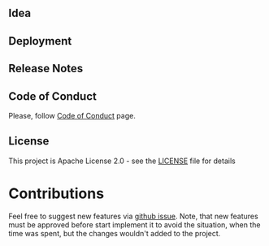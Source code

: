 ## Idea

## Deployment

## Release Notes

## Code of Conduct
Please, follow [Code of Conduct](CODE_OF_CONDUCT.md) page.

## License
This project is Apache License 2.0 - see the [LICENSE](LICENSE) file for details

# Contributions
Feel free to suggest new features via [github issue]().
Note, that new features must be approved before start implement it to avoid the situation, when the time was spent, but the changes wouldn't added to the project.
